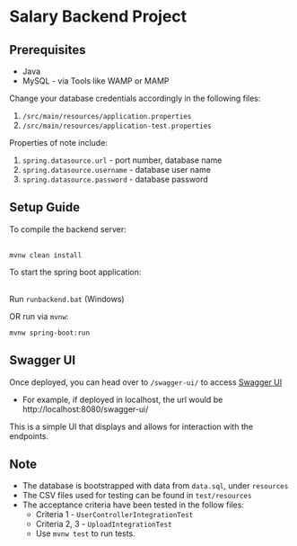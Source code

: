# Salary Backend Project

## Prerequisites
- Java
- MySQL - via Tools like WAMP or MAMP

Change your database credentials accordingly in the following files:
1. `/src/main/resources/application.properties`
2. `/src/main/resources/application-test.properties`

Properties of note include:
1. `spring.datasource.url` - port number, database name
2. `spring.datasource.username` - database user name
3. `spring.datasource.password` - database password

## Setup Guide

To compile the backend server:<br><br>

```shell script
mvnw clean install
```
To start the spring boot application:<br><br>

Run `runbackend.bat` (Windows)

OR run via `mvnw`:

```shell script
mvnw spring-boot:run
```


## Swagger UI
Once deployed, you can head over to `/swagger-ui/` to access [Swagger UI](https://swagger.io/tools/swagger-ui/)
- For example, if deployed in localhost, the url would be http://localhost:8080/swagger-ui/

This is a simple UI that displays and allows for interaction with the endpoints.

## Note
- The database is bootstrapped with data from `data.sql`, under `resources`
- The CSV files used for testing can be found in `test/resources`
- The acceptance criteria have been tested in the follow files:
   - Criteria 1 - `UserControllerIntegrationTest`
   - Criteria 2, 3 - `UploadIntegrationTest`
   - Use `mvnw test` to run tests.
